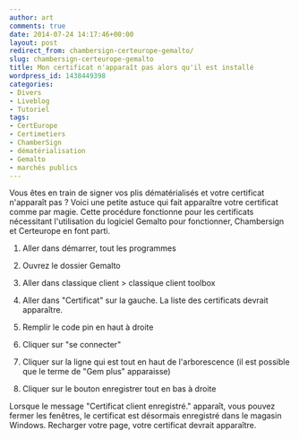 ```yaml
---
author: art
comments: true
date: 2014-07-24 14:17:46+00:00
layout: post
redirect_from: chambersign-certeurope-gemalto/
slug: chambersign-certeurope-gemalto
title: Mon certificat n'apparaît pas alors qu'il est installé
wordpress_id: 1438449398
categories:
- Divers
- Liveblog
- Tutoriel
tags:
- CertEurope
- Certimetiers
- ChamberSign
- dématérialisation
- Gemalto
- marchés publics
---
```


Vous êtes en train de signer vos plis dématérialisés et votre certificat n'apparaît pas ? Voici une petite astuce qui fait apparaître votre certificat comme par magie. Cette procédure fonctionne pour les certificats nécessitant l'utilisation du logiciel Gemalto pour fonctionner, Chambersign et Certeurope en font parti.



	
  1. Aller dans démarrer, tout les programmes

	
  2. Ouvrez le dossier Gemalto

	
  3. Aller dans classique client > classique client toolbox

	
  4. Aller dans "Certificat" sur la gauche. La liste des certificats devrait apparaître.

	
  5. Remplir le code pin en haut à droite

	
  6. Cliquer sur "se connecter"

	
  7. Cliquer sur la ligne qui est tout en haut de l'arborescence (il est possible que le terme de "Gem plus" apparaisse)

	
  8. Cliquer sur le bouton enregistrer tout en bas à droite


Lorsque le message "Certificat client enregistré." apparaît, vous pouvez fermer les fenêtres, le certificat est désormais enregistré dans le magasin Windows. Recharger votre page, votre certificat devrait apparaître.
